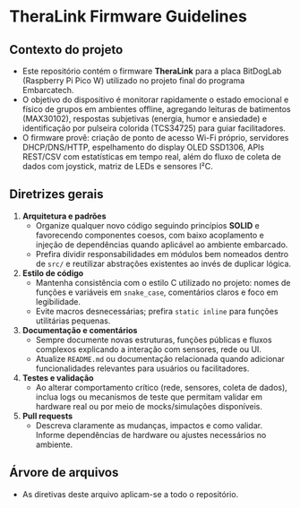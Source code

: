 # TheraLink Firmware Guidelines

## Contexto do projeto
- Este repositório contém o firmware **TheraLink** para a placa BitDogLab (Raspberry Pi Pico W) utilizado no projeto final do programa Embarcatech.
- O objetivo do dispositivo é monitorar rapidamente o estado emocional e físico de grupos em ambientes offline, agregando leituras de batimentos (MAX30102), respostas subjetivas (energia, humor e ansiedade) e identificação por pulseira colorida (TCS34725) para guiar facilitadores.
- O firmware provê: criação de ponto de acesso Wi-Fi próprio, servidores DHCP/DNS/HTTP, espelhamento do display OLED SSD1306, APIs REST/CSV com estatísticas em tempo real, além do fluxo de coleta de dados com joystick, matriz de LEDs e sensores I²C.

## Diretrizes gerais
1. **Arquitetura e padrões**
   - Organize qualquer novo código seguindo princípios **SOLID** e favorecendo componentes coesos, com baixo acoplamento e injeção de dependências quando aplicável ao ambiente embarcado.
   - Prefira dividir responsabilidades em módulos bem nomeados dentro de `src/` e reutilizar abstrações existentes ao invés de duplicar lógica.
2. **Estilo de código**
   - Mantenha consistência com o estilo C utilizado no projeto: nomes de funções e variáveis em `snake_case`, comentários claros e foco em legibilidade.
   - Evite macros desnecessárias; prefira `static inline` para funções utilitárias pequenas.
3. **Documentação e comentários**
   - Sempre documente novas estruturas, funções públicas e fluxos complexos explicando a interação com sensores, rede ou UI.
   - Atualize `README.md` ou documentação relacionada quando adicionar funcionalidades relevantes para usuários ou facilitadores.
4. **Testes e validação**
   - Ao alterar comportamento crítico (rede, sensores, coleta de dados), inclua logs ou mecanismos de teste que permitam validar em hardware real ou por meio de mocks/simulações disponíveis.
5. **Pull requests**
   - Descreva claramente as mudanças, impactos e como validar. Informe dependências de hardware ou ajustes necessários no ambiente.

## Árvore de arquivos
- As diretivas deste arquivo aplicam-se a todo o repositório.
